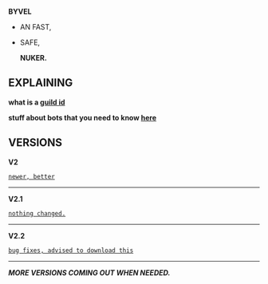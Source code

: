  **BYVEL**

+ AN FAST,

+ SAFE,

   **NUKER.**
   
**EXPLAINING**
--------------------------------------------------------------


**what is a [guild id](https://support.discord.com/hc/en-us/articles/206346498-Where-can-I-find-my-User-Server-Message-ID-)**



**stuff about bots that you need to know [here](https://discord.com/developers/docs/getting-started)**
               
   **VERSIONS**    
--------------------------------------------------------------
**V2**

 [`newer, better`](https://github.com/Blackus2k/byvel/blob/main/v2.zip)
 
 ----------------------------------------------------------------
 **V2.1**
 
 
 [`nothing changed.`](https://github.com/Blackus2k/byvel/blob/main/v2.1.zip)
 
 
 ----------------------------------------------------------------
 **V2.2**
 
 
 
 
 [`bug fixes, advised to download this`](https://github.com/Blackus2k/byvel/blob/main/byvel.zip)
 
 
 ----------------------------------------------------------------
 
 ***MORE VERSIONS COMING OUT WHEN NEEDED.***







